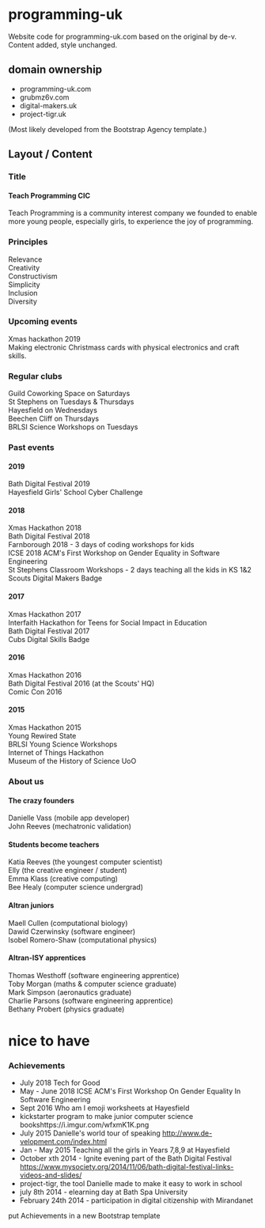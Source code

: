 # programming-uk
Website code for programming-uk.com based on the original by de-v. Content added, style unchanged.

## domain ownership
* programming-uk.com   
* grubmz6v.com   
* digital-makers.uk   
* project-tigr.uk   

(Most likely developed from the Bootstrap Agency template.)

## Layout / Content

### Title
#### Teach Programming CIC   
Teach Programming is a community interest company we founded to enable more young people, especially girls, to experience the joy of programming.   

### Principles
Relevance   
Creativity   
Constructivism   
Simplicity   
Inclusion   
Diversity   

### Upcoming events
Xmas hackathon 2019   
Making electronic Christmass cards with physical electronics and craft skills.   


### Regular clubs

Guild Coworking Space on Saturdays   
St Stephens on Tuesdays & Thursdays   
Hayesfield on Wednesdays   
Beechen Cliff on Thursdays   
BRLSI Science Workshops on Tuesdays   

### Past events

#### 2019

Bath Digital Festival 2019   
Hayesfield Girls' School Cyber Challenge   

#### 2018

Xmas Hackathon 2018   
Bath Digital Festival 2018   
Farnborough 2018 - 3 days of coding workshops for kids   
ICSE 2018 ACM's First Workshop on Gender Equality in Software Engineering   
St Stephens Classroom Workshops - 2 days teaching all the kids in KS 1&2   
Scouts Digital Makers Badge   

#### 2017

Xmas Hackathon 2017   
Interfaith Hackathon for Teens for Social Impact in Education   
Bath Digital Festival 2017   
Cubs Digital Skills Badge   

#### 2016

Xmas Hackathon 2016   
Bath Digital Festival 2016 (at the Scouts' HQ)   
Comic Con 2016   

#### 2015

Xmas Hackathon 2015   
Young Rewired State   
BRLSI Young Science Workshops   
Internet of Things Hackathon   
Museum of the History of Science UoO   


### About us

#### The crazy founders
Danielle Vass (mobile app developer)   
John Reeves (mechatronic validation)   

#### Students become teachers
Katia Reeves (the youngest computer scientist)   
Elly (the creative engineer / student)  
Emma Klass (creative computing)  
Bee Healy (computer science undergrad)   

#### Altran juniors
Maell Cullen (computational biology)   
Dawid Czerwinsky (software engineer)   
Isobel Romero-Shaw (computational physics)   

#### Altran-ISY apprentices
Thomas Westhoff (software engineering apprentice)   
Toby Morgan (maths & computer science graduate)   
Mark Simpson (aeronautics graduate)   
Charlie Parsons (software engineering apprentice)   
Bethany Probert (physics graduate)   

# nice to have

### Achievements

* July 2018 Tech for Good  
* May - June 2018 ICSE ACM's First Workshop On Gender Equality In Software Engineering   
* Sept 2016 Who am I emoji worksheets at Hayesfield  
* kickstarter program to make junior computer science bookshttps://i.imgur.com/wfxmK1K.png    
* July 2015 Danielle's world tour of speaking http://www.de-velopment.com/index.html  
* Jan - May 2015 Teaching all the girls in Years 7,8,9 at Hayesfield  
* October xth 2014 - Ignite evening part of the Bath Digital Festival https://www.mysociety.org/2014/11/06/bath-digital-festival-links-videos-and-slides/  
* project-tigr, the tool Danielle made to make it easy to work in school   
* july 8th 2014 - elearning day at Bath Spa University  
* February 24th 2014 - participation in digital citizenship with Mirandanet  

put Achievements in a new Bootstrap template    
